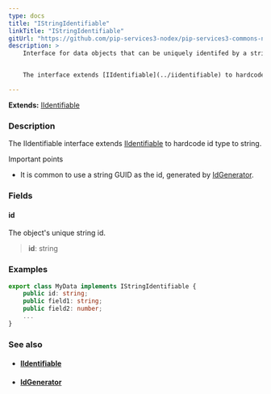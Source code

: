 ```yaml
---
type: docs
title: "IStringIdentifiable"
linkTitle: "IStringIdentifiable"
gitUrl: "https://github.com/pip-services3-nodex/pip-services3-commons-nodex"
description: > 
    Interface for data objects that can be uniquely identifed by a string id. 


    The interface extends [IIdentifiable](../iidentifiable) to hardcode id type to string.

---
```


**Extends:** [IIdentifiable<string>](../iidentifiable)

### Description

The IIdentifiable interface extends [IIdentifiable](../iidentifiable) to hardcode id type to string.

Important points

-  It is common to use a string GUID as the id, generated by [IdGenerator](../id_generator).

### Fields

<span class="hide-title-link">

#### id
The object's unique string id.
> **id**: string

</span>

### Examples
```typescript
export class MyData implements IStringIdentifiable {
    public id: string;
    public field1: string;
    public field2: number; 
    ...
}
```

### See also
- #### [IIdentifiable](../iidentifiable)
- #### [IdGenerator](../id_generator)
